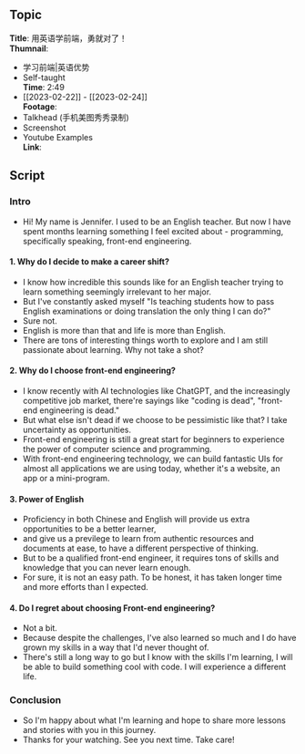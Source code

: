 ## Topic
**Title**: 用英语学前端，勇就对了！  
**Thumnail**: 
- 学习前端|英语优势
- Self-taught  
**Time**: 2:49
- [[2023-02-22]] - [[2023-02-24]]  
**Footage**:
- Talkhead (手机美图秀秀录制)
- Screenshot
- Youtube Examples  
**Link**: 
## Script
### Intro
- Hi! My name is Jennifer. I used to be an English teacher. But now I have spent months learning something I feel excited about - programming, specifically speaking, front-end engineering. 
#### 1. Why do I decide to make a career shift?
- I know how incredible this sounds like for an English teacher trying to learn something seemingly irrelevant to her major.
- But I've constantly asked myself "Is teaching students how to pass English examinations or doing translation the only thing I can do?" 
- Sure not.   
- English is more than that and life is more than English. 
- There are tons of interesting things worth to explore and I am still passionate about learning. Why not take a shot? 
#### 2. Why do I choose front-end engineering?
- I know recently with AI technologies like ChatGPT, and the increasingly competitive job market, there're sayings like "coding is dead", "front-end engineering is dead." 
- But what else isn't dead if we choose to be pessimistic like that? I take uncertainty as opportunities. 
- Front-end engineering is still a great start for beginners to experience the power of computer science and programming. 
- With front-end engineering technology, we can build fantastic UIs for almost all applications we are using today, whether it's a website, an app or a mini-program. 
#### 3. Power of English
- Proficiency in both Chinese and English will provide us extra opportunities to be a better learner, 
- and give us a previlege to learn from authentic resources and documents at ease, to have a different perspective of thinking. 
- But to be a qualified front-end engineer, it requires tons of skills and knowledge that you can never learn enough.  
- For sure, it is not an easy path. To be honest, it has taken longer time and more efforts than I expected. 
#### 4. Do I regret about choosing Front-end engineering?
- Not a bit. 
- Because despite the challenges, I've also learned so much and I do have grown my skills in a way that I'd never thought of. 
- There's still a long way to go but I know with the skills I'm learning, I will be able to build something cool with code. I will experience a different life. 
### Conclusion 
- So I'm happy about what I'm learning and hope to share more lessons and stories with you in this journey. 
- Thanks for your watching. See you next time. Take care! 